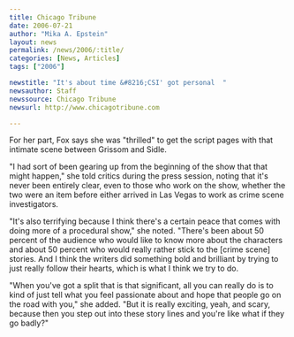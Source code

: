 ```yaml
---
title: Chicago Tribune
date: 2006-07-21
author: "Mika A. Epstein"
layout: news
permalink: /news/2006/:title/
categories: [News, Articles]
tags: ["2006"]

newstitle: "It's about time &#8216;CSI' got personal  "
newsauthor: Staff
newssource: Chicago Tribune
newsurl: http://www.chicagotribune.com

---
```


For her part, Fox says she was "thrilled" to get the script pages with that intimate scene between Grissom and Sidle.

"I had sort of been gearing up from the beginning of the show that that might happen," she told critics during the press session, noting that it's never been entirely clear, even to those who work on the show, whether the two were an item before either arrived in Las Vegas to work as crime scene investigators.

"It's also terrifying because I think there's a certain peace that comes with doing more of a procedural show," she noted. "There's been about 50 percent of the audience who would like to know more about the characters and about 50 percent who would really rather stick to the [crime scene] stories. And I think the writers did something bold and brilliant by trying to just really follow their hearts, which is what I think we try to do.

"When you've got a split that is that significant, all you can really do is to kind of just tell what you feel passionate about and hope that people go on the road with you," she added. "But it is really exciting, yeah, and scary, because then you step out into these story lines and you're like what if they go badly?"

